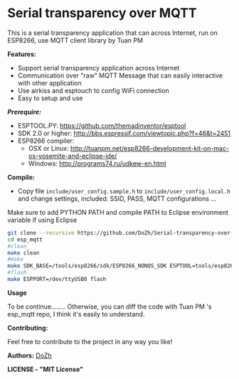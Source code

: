 **Serial transparency over MQTT**
==========
This is a serial transparency application that can across Internet, run on ESP8266, use MQTT client library by Tuan PM



**Features:**

 * Support serial transparency application across Internet
 * Communication over "raw" MQTT Message that can easily interactive with other application
 * Use airkiss and esptouch to config WiFi connection
 * Easy to setup and use

***Prerequire:***

- ESPTOOL.PY: https://github.com/themadinventor/esptool
- SDK 2.0 or higher: http://bbs.espressif.com/viewtopic.php?f=46&t=2451
- ESP8266 compiler:
    + OSX or Linux: http://tuanpm.net/esp8266-development-kit-on-mac-os-yosemite-and-eclipse-ide/
    + Windows: http://programs74.ru/udkew-en.html

**Compile:**

- Copy file `include/user_config.sample.h` to `include/user_config.local.h` and change settings, included: SSID, PASS, MQTT configurations ...


Make sure to add PYTHON PATH and compile PATH to Eclipse environment variable if using Eclipse


```bash
git clone --recursive https://github.com/DoZh/Serial-transparency-over-MQTT.git
cd esp_mqtt
#clean
make clean
#make
make SDK_BASE=/tools/esp8266/sdk/ESP8266_NONOS_SDK ESPTOOL=tools/esp8266/esptool/esptool.py all
#flash
make ESPPORT=/dev/ttyUSB0 flash
```

**Usage**

To be continue........
Otherwise, you can diff the code with Tuan PM 's esp_mqtt repo, I think it's easily to understand.



**Contributing:**

Feel free to contribute to the project in any way you like!


**Authors:**
[DoZh](https://github.com/DoZh)


**LICENSE - "MIT License"**

